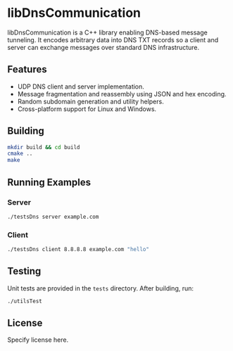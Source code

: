 # libDnsCommunication

libDnsCommunication is a C++ library enabling DNS-based message tunneling. It encodes arbitrary data into DNS TXT records so a client and server can exchange messages over standard DNS infrastructure.

## Features
- UDP DNS client and server implementation.
- Message fragmentation and reassembly using JSON and hex encoding.
- Random subdomain generation and utility helpers.
- Cross-platform support for Linux and Windows.

## Building
```bash
mkdir build && cd build
cmake ..
make
```

## Running Examples
### Server
```bash
./testsDns server example.com
```
### Client
```bash
./testsDns client 8.8.8.8 example.com "hello"
```

## Testing
Unit tests are provided in the `tests` directory.
After building, run:
```bash
./utilsTest
```

## License
Specify license here.
